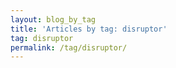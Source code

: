 ```yaml
---
layout: blog_by_tag
title: 'Articles by tag: disruptor'
tag: disruptor
permalink: /tag/disruptor/
---
```

